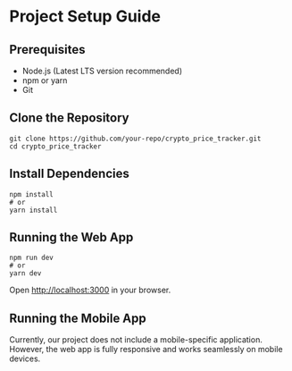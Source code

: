 

# Project Setup Guide

## Prerequisites

- Node.js (Latest LTS version recommended)
- npm or yarn
- Git

## Clone the Repository

    git clone https://github.com/your-repo/crypto_price_tracker.git
    cd crypto_price_tracker

## Install Dependencies

    npm install
    # or
    yarn install

## Running the Web App

    npm run dev
    # or
    yarn dev

Open [http://localhost:3000](http://localhost:3000) in your browser.

## Running the Mobile App

Currently, our project does not include a mobile-specific application. However, the web app is fully responsive and works seamlessly on mobile devices.
